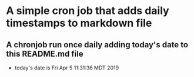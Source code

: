 A simple cron job that adds daily timestamps to markdown file
============================================================
## A chronjob run once daily adding today's date to this README.md file
* today's date is Fri Apr  5 11:31:36 MDT 2019
